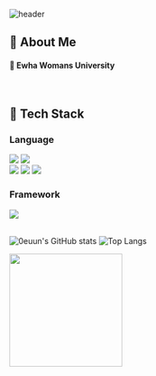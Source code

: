 <div>
  
  <!--Header-->
  ![header](https://capsule-render.vercel.app/api?type=waving&color=gradient&height=300&section=header&text=0euun's%20Github%20%F0%9F%A4%97)

</div>

<div>
  <!--Body-->
  
  ## 👀 About Me
  #### :school: Ewha Womans University<br/>
  <br/>

  ## 🧱 Tech Stack
  ### Language
  <!--Python-->
  <img src="https://img.shields.io/badge/Python-3776AB?style=for-the-badge&logo=python&logoColor=white"/>
  <!--JAVA-->
  <img src="https://img.shields.io/badge/Java-ED8B00?style=for-the-badge&logo=openjdk&logoColor=white"/> 
  <br/>
  <!--HTML5-->
  <img src="https://img.shields.io/badge/HTML5-E34F26?style=for-the-badge&logo=html5&logoColor=white"/>
  <!--CSS-->
  <img src="https://img.shields.io/badge/CSS3-1572B6?style=for-the-badge&logo=css3&logoColor=white"/>
  <!--JS-->
  <img src="https://img.shields.io/badge/JavaScript-F7DF1E?style=for-the-badge&logo=JavaScript&logoColor=white"/>
  <br/>
  
  ### Framework
  <!--Django-->
  <img src="https://img.shields.io/badge/Django-092E20?style=for-the-badge&logo=django&logoColor=white"/>
  <!--Spring <img src="https://img.shields.io/badge/Spring-6DB33F?style=for-the-badge&logo=spring&logoColor=white"/> -->
  <!--React <img src="https://img.shields.io/badge/React-20232A?style=for-the-badge&logo=react&logoColor=61DAFB"/> -->
  
  <br/>
  <br/>

  ![0euun's GitHub stats](https://github-readme-stats.vercel.app/api?username=0euun&show_icons=true&theme=buefy)
  ![Top Langs](https://github-readme-stats.vercel.app/api/top-langs/?username=0euun&layout=compact&theme=buefy)

  <a href="https://github.com/devxb/gitanimals">
    <img src="https://render.gitanimals.org/lines/0euun?pet-id=1" width="200" height="200"/>
  </a>

</div>
